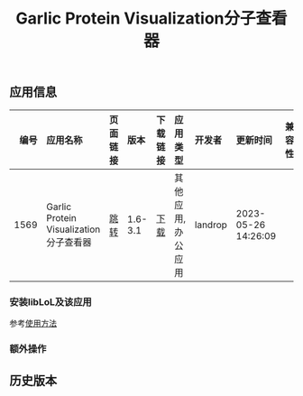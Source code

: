 ﻿---
id: 1569
title: Garlic Protein Visualization分子查看器
toc: true
weight: 1569
---

## 应用信息 
|   编号 | 应用名称                              | 页面链接                                        | 版本      | 下载链接                                                                       | 应用类型      | 开发者     | 更新时间                | 兼容性   |
|-----:|:----------------------------------|:--------------------------------------------|:--------|:---------------------------------------------------------------------------|:----------|:--------|:--------------------|:------|
| 1569 | Garlic Protein Visualization分子查看器 | [跳转](http://app.loongapps.cn/#/detail/1569) | 1.6-3.1 | [下载](http://113.24.212.22:8090/upload/file/garlic_1.6-3.1_loongarch64.deb) | 其他应用,办公应用 | landrop | 2023-05-26 14:26:09 |       |
### 安装libLoL及该应用 
参考[使用方法](/docs/usage) 
### 额外操作 


## 历史版本 
 